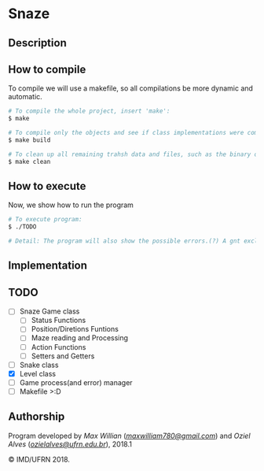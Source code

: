 # Snaze

## Description


## How to compile
To compile we will use a makefile, so all compilations be more dynamic and automatic.
```bash
# To compile the whole project, insert 'make':
$ make

# To compile only the objects and see if class implementations were compiled well, insert 'make build':
$ make build

# To clean up all remaining trahsh data and files, such as the binary ones, insert 'make clean':
$ make clean
```

## How to execute
Now, we show how to run the program
```bash
# To execute program:
$ ./TODO

# Detail: The program will also show the possible errors.(?) A gnt exclui isso se não der pra fazer.;-;
```

## Implementation


## TODO

- [ ] Snaze Game class
  - [ ] Status Functions
  - [ ] Position/Diretions Funtions
  - [ ] Maze reading and Processing
  - [ ] Action Functions
  - [ ] Setters and Getters 
- [ ] Snake class
- [x] Level class 
- [ ] Game process(and error) manager
- [ ] Makefile >:D

## Authorship

Program developed by _Max Willian_ (*maxwilliam780@gmail.com*) and _Oziel Alves_ (*ozielalves@ufrn.edu.br*), 2018.1

&copy; IMD/UFRN 2018.

